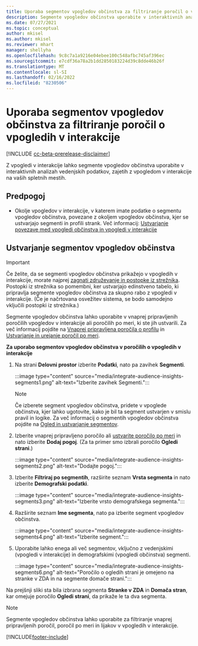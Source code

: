```yaml
---
title: Uporaba segmentov vpogledov občinstva za filtriranje poročil o vpogledih v interakcije
description: Segmente vpogledov občinstva uporabite v interaktivnih analizah vedenjskih podatkov, zajetih z vpogledom v interakcije na spletnem mestu stranke.
ms.date: 07/27/2021
ms.topic: conceptual
author: mkisel
ms.author: mkisel
ms.reviewer: mhart
manager: shellyha
ms.openlocfilehash: 9c8c7a1a9216e04ebee100c548afbc745af396ec
ms.sourcegitcommit: e7cdf36a78a2b1dd2850183224d39c8dde46b26f
ms.translationtype: MT
ms.contentlocale: sl-SI
ms.lasthandoff: 02/16/2022
ms.locfileid: "8230506"
---
```

# <a name="use-audience-insights-segments-to-filter-engagement-insights-reports"></a>Uporaba segmentov vpogledov občinstva za filtriranje poročil o vpogledih v interakcije

[!INCLUDE [cc-beta-prerelease-disclaimer](includes/cc-beta-prerelease-disclaimer.md)]

Z vpogledi v interakcije lahko segmente vpogledov občinstva uporabite v interaktivnih analizah vedenjskih podatkov, zajetih z vpogledom v interakcije na vaših spletnih mestih.

## <a name="prerequisite"></a>Predpogoj

- Okolje vpogledov v interakcije, v katerem imate podatke o segmentu vpogledov občinstva, povezane z okoljem vpogledov občinstva, kjer se ustvarjajo segmenti in profili strank. Več informacij: [Ustvarjanje povezave med vpogledi občinstva in vpogledi v interakcije](integrate-audience-insights-engagement-insights.md)

## <a name="create-audience-insights-segments"></a>Ustvarjanje segmentov vpogledov občinstva 

> [!IMPORTANT]
> Če želite, da se segmenti vpogledov občinstva prikažejo v vpogledih v interakcije, morate najprej [zagnati združevanje in postopke iz strežnika](../audience-insights/merge-entities.md). Postopki iz strežnika so pomembni, ker ustvarjajo edinstveno tabelo, ki pripravlja segmente vpogledov občinstva za skupno rabo z vpogledi v interakcije. (Če je načrtovana osvežitev sistema, se bodo samodejno vključili postopki iz strežnika.)

Segmente vpogledov občinstva lahko uporabite v vnaprej pripravljenih poročilih vpogledov v interakcije ali poročilih po meri, ki ste jih ustvarili. Za več informacij pojdite na [Vnaprej pripravljena poročila o profilu](profile-reports.md) in [Ustvarjanje in urejanje poročil po meri](custom-reports.md).

**Za uporabo segmentov vpogledov občinstva v poročilih o vpogledih v interakcije**

1. Na strani **Delovni prostor** izberite **Podatki**, nato pa zavihek **Segmenti**.

    :::image type="content" source="media/integrate-audience-insights-segments1.png" alt-text="Izberite zavihek Segmenti.":::

   >[!NOTE]
   > Če izberete segment vpogledov občinstva, pridete v vpoglede občinstva, kjer lahko ugotovite, kako je bil ta segment ustvarjen v smislu pravil in logike. Za več informacij o segmentih vpogledov občinstva pojdite na [Ogled in ustvarjanje segmentov](../audience-insights/segments.md).

2. Izberite vnaprej pripravljeno poročilo ali [ustvarite poročilo po meri](custom-reports.md) in nato izberite **Dodaj pogoj**. (Za ta primer smo izbrali poročilo **Ogledi strani**.)

    :::image type="content" source="media/integrate-audience-insights-segments2.png" alt-text="Dodajte pogoj.":::

3. Izberite **Filtriraj po segmentih**, razširite seznam **Vrsta segmenta** in nato izberite **Demografski podatki**.

    :::image type="content" source="media/integrate-audience-insights-segments3.png" alt-text="Izberite vrsto demografskega segmenta.":::

4. Razširite seznam **Ime segmenta**, nato pa izberite segment vpogledov občinstva.

    :::image type="content" source="media/integrate-audience-insights-segments4.png" alt-text="Izberite segment.":::

5. Uporabite lahko enega ali več segmentov, vključno z vedenjskimi (vpogledi v interakcije) in demografskimi (vpogledi občinstva) segmenti. 

    :::image type="content" source="media/integrate-audience-insights-segments6.png" alt-text="Poročilo o ogledih strani je omejeno na stranke v ZDA in na segmente domače strani.":::

Na prejšnji sliki sta bila izbrana segmenta **Stranke v ZDA** in **Domača stran**, kar omejuje poročilo **Ogledi strani**, da prikaže le ta dva segmenta. 


>[!NOTE]
> Segmente vpogledov občinstva lahko uporabite za filtriranje vnaprej pripravljenih poročil, poročil po meri in lijakov v vpogledih v interakcije. 


[!INCLUDE[footer-include](../includes/footer-banner.md)]